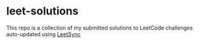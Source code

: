 # leet-solutions
This repo is a collection of my submitted solutions to LeetCode challenges
</br>
auto-updated using [LeetSync](https://github.com/3ba2ii/LeetSync)
